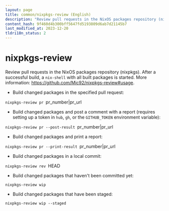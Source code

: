 ```yaml
---
layout: page
title: common/nixpkgs-review (English)
description: "Review pull requests in the NixOS packages repository (nixpkgs)."
content_hash: 9f460d4b300bff5647fd5193809d6ab7d21145b7
last_modified_at: 2023-12-20
tldri18n_status: 2
---
```

# nixpkgs-review

Review pull requests in the NixOS packages repository (nixpkgs).
After a successful build, a `nix-shell` with all built packages is started.
More information: <https://github.com/Mic92/nixpkgs-review#usage>.

- Build changed packages in the specified pull request:

`nixpkgs-review pr `<span class="tldr-var badge badge-pill bg-dark-lm bg-white-dm text-white-lm text-dark-dm font-weight-bold">pr_number|pr_url</span>

- Build changed packages and post a comment with a report (requires setting up a token in `hub`, `gh`, or the `GITHUB_TOKEN` environment variable):

`nixpkgs-review pr --post-result `<span class="tldr-var badge badge-pill bg-dark-lm bg-white-dm text-white-lm text-dark-dm font-weight-bold">pr_number|pr_url</span>

- Build changed packages and print a report:

`nixpkgs-review pr --print-result `<span class="tldr-var badge badge-pill bg-dark-lm bg-white-dm text-white-lm text-dark-dm font-weight-bold">pr_number|pr_url</span>

- Build changed packages in a local commit:

`nixpkgs-review rev `<span class="tldr-var badge badge-pill bg-dark-lm bg-white-dm text-white-lm text-dark-dm font-weight-bold">HEAD</span>

- Build changed packages that haven't been committed yet:

`nixpkgs-review wip`

- Build changed packages that have been staged:

`nixpkgs-review wip --staged`

